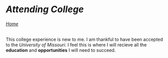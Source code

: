 # _Attending College_
###### [Home](https://github.com/IanDowda/IT1000/blob/e5e4c2a663b00eb9e0906478f6f926019141c9d2/README.md)
This college experience is new to me. I am thankful to have been accepted to the _University of Missouri_. I feel this is where I will recieve all the **education** and **opportunities** I will need to succeed.

